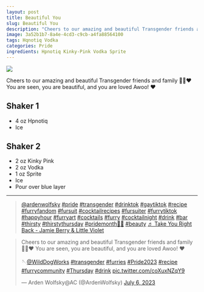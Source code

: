 ```yaml
--- 
layout: post
title: Beautiful You
slug: Beautiful You
description: "Cheers to our amazing and beautiful Transgender friends and family 🏳️‍⚧️❤️ You are seen, you are beautiful, and you are loved Awoo! ❤️"
image: 3a52b1b7-8a4e-4cd3-c9cb-a4fa88564100
tags: Hqnotiq Vodka
categories: Pride
ingredients: Hpnotiq Kinky-Pink Vodka Sprite
---
```

<div class="drink-image-post"><img src="{{ site.cdn }}{{ page.image }}/public"></div>

Cheers to our amazing and beautiful Transgender friends and family 🏳️‍⚧️❤️ You are seen, you are beautiful, and you are loved Awoo! ❤️

## Shaker 1
* 4 oz Hpnotiq
* Ice

## Shaker 2
* 2 oz Kinky Pink
* 2 oz Vodka
* 1 oz Sprite 
* Ice
* Pour over blue layer

<hr>

<div class="drink-media">
<blockquote class="tiktok-embed" cite="https://www.tiktok.com/@ardenwolfsky/video/7252804919588097322" data-video-id="7252804919588097322" style="max-width: 605px;min-width: 325px;" > <section> <a target="_blank" title="@ardenwolfsky" href="https://www.tiktok.com/@ardenwolfsky?refer=embed" rel="noopener">@ardenwolfsky</a> <a title="pride" target="_blank" href="https://www.tiktok.com/tag/pride?refer=embed" rel="noopener">#pride</a> <a title="transgender" target="_blank" href="https://www.tiktok.com/tag/transgender?refer=embed" rel="noopener">#transgender</a> <a title="drinktok" target="_blank" href="https://www.tiktok.com/tag/drinktok?refer=embed" rel="noopener">#drinktok</a> <a title="gaytiktok" target="_blank" href="https://www.tiktok.com/tag/gaytiktok?refer=embed" rel="noopener">#gaytiktok</a> <a title="recipe" target="_blank" href="https://www.tiktok.com/tag/recipe?refer=embed" rel="noopener">#recipe</a> <a title="furryfandom" target="_blank" href="https://www.tiktok.com/tag/furryfandom?refer=embed" rel="noopener">#furryfandom</a> <a title="fursuit" target="_blank" href="https://www.tiktok.com/tag/fursuit?refer=embed" rel="noopener">#fursuit</a> <a title="cocktailrecipes" target="_blank" href="https://www.tiktok.com/tag/cocktailrecipes?refer=embed" rel="noopener">#cocktailrecipes</a> <a title="fursuiter" target="_blank" href="https://www.tiktok.com/tag/fursuiter?refer=embed" rel="noopener">#fursuiter</a> <a title="furrytiktok" target="_blank" href="https://www.tiktok.com/tag/furrytiktok?refer=embed" rel="noopener">#furrytiktok</a> <a title="happyhour" target="_blank" href="https://www.tiktok.com/tag/happyhour?refer=embed" rel="noopener">#happyhour</a> <a title="furryart" target="_blank" href="https://www.tiktok.com/tag/furryart?refer=embed" rel="noopener">#furryart</a> <a title="cocktails" target="_blank" href="https://www.tiktok.com/tag/cocktails?refer=embed" rel="noopener">#cocktails</a> <a title="furry" target="_blank" href="https://www.tiktok.com/tag/furry?refer=embed" rel="noopener">#furry</a> <a title="cocktailnight" target="_blank" href="https://www.tiktok.com/tag/cocktailnight?refer=embed" rel="noopener">#cocktailnight</a> <a title="drink" target="_blank" href="https://www.tiktok.com/tag/drink?refer=embed" rel="noopener">#drink</a> <a title="bar" target="_blank" href="https://www.tiktok.com/tag/bar?refer=embed" rel="noopener">#bar</a> <a title="thirsty" target="_blank" href="https://www.tiktok.com/tag/thirsty?refer=embed" rel="noopener">#thirsty</a> <a title="thirstythursday" target="_blank" href="https://www.tiktok.com/tag/thirstythursday?refer=embed" rel="noopener">#thirstythursday</a> <a title="pridemonth🏳️‍🌈" target="_blank" href="https://www.tiktok.com/tag/pridemonth%F0%9F%8F%B3%EF%B8%8F%E2%80%8D%F0%9F%8C%88?refer=embed" rel="noopener">#pridemonth🏳️‍🌈</a> <a title="beauty" target="_blank" href="https://www.tiktok.com/tag/beauty?refer=embed" rel="noopener">#beauty</a> <a target="_blank" title="♬ Take You Right Back - Jamie Berry &#38; Little Violet" href="https://www.tiktok.com/music/Take-You-Right-Back-7099424947994363905?refer=embed" rel="noopener">♬ Take You Right Back - Jamie Berry &#38; Little Violet</a> </section> </blockquote> <script async src="https://www.tiktok.com/embed.js"></script>

<blockquote class="twitter-tweet tw-align-center"><p lang="en" dir="ltr">Cheers to our amazing and beautiful Transgender friends and family 🏳️‍⚧️❤️ You are seen, you are beautiful, and you are loved Awoo! ❤️<br><br>🪡<a href="https://twitter.com/WildDogWorks?ref_src=twsrc%5Etfw">@WildDogWorks</a> <a href="https://twitter.com/hashtag/transgender?src=hash&amp;ref_src=twsrc%5Etfw">#transgender</a> <a href="https://twitter.com/hashtag/furries?src=hash&amp;ref_src=twsrc%5Etfw">#furries</a> <a href="https://twitter.com/hashtag/Pride2023?src=hash&amp;ref_src=twsrc%5Etfw">#Pride2023</a> <a href="https://twitter.com/hashtag/recipe?src=hash&amp;ref_src=twsrc%5Etfw">#recipe</a> <a href="https://twitter.com/hashtag/furrycommunity?src=hash&amp;ref_src=twsrc%5Etfw">#furrycommunity</a> <a href="https://twitter.com/hashtag/Thursday?src=hash&amp;ref_src=twsrc%5Etfw">#Thursday</a> <a href="https://twitter.com/hashtag/drink?src=hash&amp;ref_src=twsrc%5Etfw">#drink</a> <a href="https://t.co/coXuxNZqY9">pic.twitter.com/coXuxNZqY9</a></p>&mdash; Arden Wolfsky@AC (@ArdenWolfsky) <a href="https://twitter.com/ArdenWolfsky/status/1677052911652577283?ref_src=twsrc%5Etfw">July 6, 2023</a></blockquote> <script async src="https://platform.twitter.com/widgets.js" charset="utf-8"></script>
</div>
